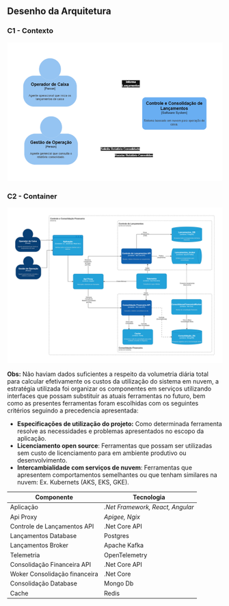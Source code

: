 ## Desenho da Arquitetura
### C1 - Contexto
![Contexto](./diagramasC4/c1.png)

### C2 - Container
![Container](./diagramasC4/c2.svg)

**Obs:** Não haviam dados suficientes a respeito da volumetria diária total para calcular efetivamente os custos da utilização do sistema em nuvem, a estratégia utilizada foi organizar os componentes em serviços utilizando interfaces que possam substituir as atuais ferramentas no futuro, bem como as presentes ferramentas foram escolhidas com os seguintes critérios seguindo a precedencia apresentada: 
- **Especificações de utilização do projeto:** Como determinada ferramenta resolve as necessidades e problemas apresentados no escopo da aplicação.
 -  **Licenciamento open source**: Ferramentas que possam ser utilizadas sem custo de licenciamento para em ambiente produtivo ou desenvolvimento.
 - **Intercambialidade com serviços de nuvem**: Ferramentas que apresentem comportamentos semelhantes ou que tenham similares na nuvem: Ex. Kubernets (AKS, EKS, GKE).


|Componente| Tecnologia |
|--|--|
|Aplicação| *.Net Framework, React, Angular* |
|Api Proxy| *Apigee, Ngix* |
| Controle de Lançamentos API | .Net Core API |
| Lançamentos Database | Postgres |
| Lançamentos Broker | Apache Kafka|
| Telemetria | OpenTelemetry |
| Consolidação Financeira API | .Net Core API|
| Woker Consolidação financeira  | .Net Core|
| Consolidação Database | Mongo Db|
| Cache | Redis|